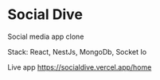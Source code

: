 # Social Dive
Social media app clone

Stack: React, NestJs, MongoDb, Socket Io

Live app https://socialdive.vercel.app/home
